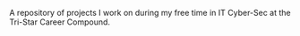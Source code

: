 A repository of projects I work on during my free time in IT Cyber-Sec at the Tri-Star Career Compound.
